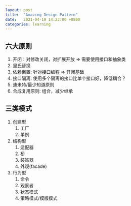 ```yaml
---
layout: post
title:  "Amazing Design Pattern"
date:   2021-04-10 14:23:00 +0800
categories: learning
---
```


## 六大原则
1. 开闭：对修改关闭，对扩展开放 => 需要使用接口和抽象类
2. 里氏替换
3. 依赖倒置: 针对接口编程 => 开闭基础
4. 接口隔离: 使用多个隔离的接口比单个接口好，降低耦合？
5. 迪米特/最少知道原则
6. 合成复用原则: 组合，减少继承

## 三类模式
1. 创建型
    1. 工厂
    2. 单例
2. 结构型
    1. 适配器
    2. 桥
    3. 装饰器
    4. 外观(facade)
3. 行为型
    1. 命令
    2. 观察者
    3. 状态模式
    4. 策略模式/模版模式